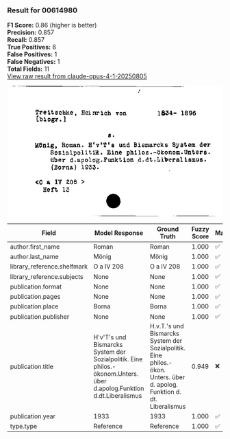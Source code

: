 ### Result for 00614980
**F1 Score:** 0.86 (higher is better)<br>**Precision:** 0.857<br>**Recall:** 0.857<br>**True Positives:** 6<br>**False Positives:** 1<br>**False Negatives:** 1<br>**Total Fields:** 11<br>[View raw result from claude-opus-4-1-20250805](https://github.com/RISE-UNIBAS/humanities_data_benchmark/blob/main/results/2025-09-02/T0146/request_T0146_00614980.json)

<img src="https://github.com/RISE-UNIBAS/humanities_data_benchmark/blob/main/benchmarks/zettelkatalog/images/00614980.jpg?raw=true" alt="00614980" width="600px">

| Field | Model Response | Ground Truth | Fuzzy Score | Match |
|-------|----------------|--------------|-------------|-------|
| author.first_name | Roman | Roman | 1.000 | ✅ |
| author.last_name | Mönig | Mönig | 1.000 | ✅ |
| library_reference.shelfmark | O a IV 208 | O a IV 208 | 1.000 | ✅ |
| library_reference.subjects | None | None | 1.000 | ✅ |
| publication.format | None | None | 1.000 | ✅ |
| publication.pages | None | None | 1.000 | ✅ |
| publication.place | Borna | Borna | 1.000 | ✅ |
| publication.publisher | None | None | 1.000 | ✅ |
| publication.title | H'v'T's und Bismarcks System der Sozialpolitik. Eine philos.-ökonom.Unters. über d.apolog.Funktion d.dt.Liberalismus | H.v.T.'s und Bismarcks System der Sozialpolitik. Eine philos.-ökon. Unters. über d. apolog. Funktion d. dt. Liberalismus | 0.949 | ❌ |
| publication.year | 1933 | 1933 | 1.000 | ✅ |
| type.type | Reference | Reference | 1.000 | ✅ |
